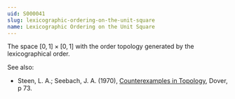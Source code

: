 ```yaml
---
uid: S000041
slug: lexicographic-ordering-on-the-unit-square
name: Lexicographic Ordering on the Unit Square
---
```

The space $[0,1] \times [0,1]$ with the order topology generated by the lexicographical order.

See also:

* Steen, L. A.; Seebach, J. A. (1970), [Counterexamples in Topology](http://books.google.com/books/about/Counterexamples_in_Topology.html?id=DkEuGkOtSrUC), Dover, p 73.

